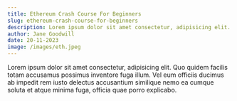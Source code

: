 ```yaml
---
title: Ethereum Crash Course For Beginners
slug: ethereum-crash-course-for-beginners
description: Lorem ipsum dolor sit amet consectetur, adipisicing elit. Quibusdam, rem.
author: Jane Goodwill
date: 20-11-2023
image: /images/eth.jpeg
---
```


Lorem ipsum dolor sit amet consectetur, adipisicing elit. Quo quidem facilis totam accusamus possimus inventore fuga illum. Vel eum officiis ducimus ab impedit rem iusto delectus accusantium similique nemo ea cumque soluta et atque minima fuga, officia quae porro explicabo.
